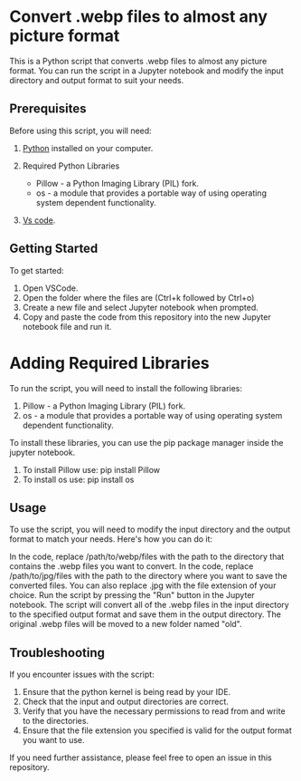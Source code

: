 # Convert .webp files to almost any picture format

This is a Python script that converts .webp files to almost any picture format. You can run the script in a Jupyter notebook and modify the input directory and output format to suit your needs.

## Prerequisites

Before using this script, you will need:

1. [Python](https://www.python.org) installed on your computer.
2.  Required Python Libraries
    - Pillow - a Python Imaging Library (PIL) fork.
    - os - a module that provides a portable way of using operating system dependent functionality.

3. [Vs code](https://code.visualstudio.com).

## Getting Started

To get started:

1. Open VSCode.
2. Open the folder where the files are (Ctrl+k followed by Ctrl+o)
3. Create a new file and select Jupyter notebook when prompted.
4. Copy and paste the code from this repository into the new Jupyter notebook file and run it.


# Adding Required Libraries

To run the script, you will need to install the following libraries:

1. Pillow - a Python Imaging Library (PIL) fork.
2. os - a module that provides a portable way of using operating system dependent functionality.

To install these libraries, you can use the pip package manager inside the jupyter notebook.

1. To install Pillow use:
pip install Pillow
2. To install os use:
pip install os

## Usage

To use the script, you will need to modify the input directory and the output format to match your needs. Here's how you can do it:

In the code, replace /path/to/webp/files with the path to the directory that contains the .webp files you want to convert.
In the code, replace /path/to/jpg/files with the path to the directory where you want to save the converted files. You can also replace .jpg with the file extension of your choice.
Run the script by pressing the "Run" button in the Jupyter notebook.
The script will convert all of the .webp files in the input directory to the specified output format and save them in the output directory. The original .webp files will be moved to a new folder named "old".

## Troubleshooting

If you encounter issues with the script:

1. Ensure that the python kernel is being read by your IDE.
2. Check that the input and output directories are correct.
3. Verify that you have the necessary permissions to read from and write to the directories.
4. Ensure that the file extension you specified is valid for the output format you want to use.

If you need further assistance, please feel free to open an issue in this repository.
